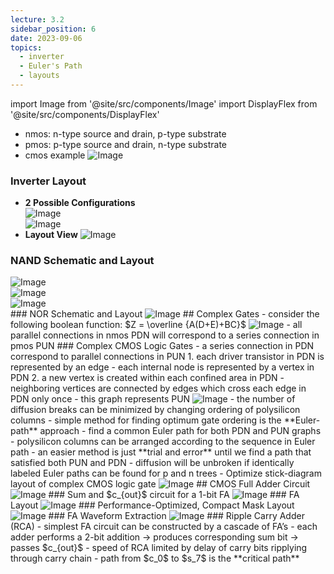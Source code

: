 ```yaml
---
lecture: 3.2
sidebar_position: 6
date: 2023-09-06
topics:
  - inverter
  - Euler's Path
  - layouts
---
```

import Image from '@site/src/components/Image'
import DisplayFlex from '@site/src/components/DisplayFlex'

- nmos: n-type source and drain, p-type substrate    
- pmos: p-type source and drain, n-type substrate
- cmos example
	<Image src="/attachments/IMG-20231210220528.png" alt="Image"/>
### Inverter Layout
- **2 Possible Configurations**
	<DisplayFlex>
	<div style={{ flex: '40%' }}>
	<Image src="/attachments/IMG-20231210220832.png" alt="Image"/>
	</div>
	<div style={{ flex: '40%' }}>
	<Image src="/attachments/IMG-20231210220848.png" alt="Image"/>
	</div>
	</DisplayFlex>
- **Layout View**
   <Image src="/attachments/IMG-20231210220911.png" alt="Image"/>
### NAND Schematic and Layout
<DisplayFlex>
<div style={{ flex: '20%' }}>
<Image src="/attachments/IMG-20231210221258.png" alt="Image"/>
</div>
<div style={{ flex: '40%' }}>
<Image src="/attachments/IMG-20231210221324.png" alt="Image"/>
</div>
<div style={{ flex: '33%' }}>
<Image src="/attachments/IMG-20231210221356.png" alt="Image"/>
</div>
</DisplayFlex>
### NOR Schematic and Layout
<Image src="/attachments/IMG-20231210221424.png" alt="Image"/>
## Complex Gates
- consider the following boolean function: $Z = \overline {A(D+E)+BC}$
	<Image src="/attachments/IMG-20231210221446.png" alt="Image"/>
- all parallel connections in nmos PDN will correspond to a series connection in pmos PUN
### Complex CMOS Logic Gates
- a series connection in PDN correspond to parallel connections in PUN
    1. each driver transistor in PDN is represented by an edge
        - each internal node is represented by a vertex in PDN
    2. a new vertex is created within each confined area in PDN
        - neighboring vertices are connected by edges which cross each edge in PDN only once
        - this graph represents PUN
    <Image src="/attachments/IMG-20231210221510.png" alt="Image"/>
- the number of diffusion breaks can be minimized by changing ordering of polysilicon columns
- simple method for finding optimum gate ordering is the **Euler-path** approach
    - find a common Euler path for both PDN and PUN graphs
    - polysilicon columns can be arranged according to the sequence in Euler path
- an easier method is just **trial and error** until we find a path that satisfied both PUN and PDN
- diffusion will be unbroken if identically labeled Euler paths can be found for p and n trees
- Optimize stick-diagram layout of complex CMOS logic gate
	<Image src="/attachments/IMG-20231210221548.png" alt="Image"/>
## CMOS Full Adder Circuit
<Image src="/attachments/IMG-20231210221605.png" alt="Image"/>
### Sum and $c_{out}$ circuit for a 1-bit FA
<Image src="/attachments/IMG-20231210221620.png" alt="Image"/>
### FA Layout
<Image src="/attachments/IMG-20231210221635.png" alt="Image"/>
### Performance-Optimized, Compact Mask Layout
<Image src="/attachments/IMG-20231210221654.png" alt="Image"/>
### FA Waveform Extraction
<Image src="/attachments/IMG-20231210221708.png" alt="Image"/>
### Ripple Carry Adder (RCA)
- simplest FA circuit can be constructed by a cascade of FA’s
    - each adder performs a 2-bit addition → produces corresponding sum bit → passes $c_{out}$
- speed of RCA limited by delay of carry bits ripplying through carry chain
- path from $c_0$ to $s_7$ is the **critical path**